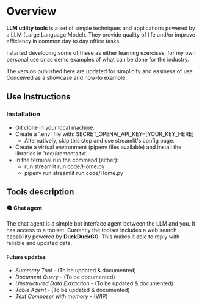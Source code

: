 # Overview

**LLM utility tools** is a set of simple techniques and applications
powered by a LLM (Large Language Model). They provide quality of life
and/or improve efficiency in common day to day office tasks.

I started developing some of these as either learning exercises, 
for my own personal use or as demo examples of what can be done for the industry.

The version published here are updated for simplicity and easiness of use.
Conceived as a showcase and how-to example.

## Use Instructions

### Installation
- Git clone in your local machine.
- Create a '.env' file with: SECRET_OPENAI_API_KEY=[YOUR_KEY_HERE]
    - Alternatively, skip this step and use streamlit's config page. 
- Create a virtual environment (pipenv files available) and install
the libraries in 'requirements.txt'
- In the terminal run the command (either):
    - run streamlit run code/Home.py
    - pipenv run streamlit run code/Home.py


## Tools description
#### 🗨️ Chat agent
The chat agent is a simple bot interface agent between the LLM and you.
It has access to a toolset. Currently the toolset includes a web search
capability powered by **DuckDuckGO**.
This makes it able to reply with reliable and updated data.

#### Future updates
* *Summary Tool* - (To be updated & documented)
* *Document Query* - (To be documented)
* *Unstructured Data Extraction* - (To be updated & documented)
* *Table Agent* - (To be updated & documented)
* *Text Composer with memory* - (WIP)


